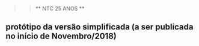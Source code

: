>> ** NTC 25 ANOS **

<h2> protótipo da versão simplificada (a ser publicada no início de Novembro/2018) </h2>
